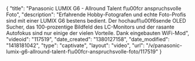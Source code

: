 {
    "title": "Panasonic LUMIX G6 - Allround Talent f\u00fcr anspruchsvolle Foto",
    "description": "Erfahrende Hobby-Fotografen und echte Foto-Profis sind mit einer LUMIX G6 bestens bedient. Der hochaufl\u00f6sende OLED Sucher, das 100-prozentige Bildfeld des LC-Monitors und der rasante Autofokus sind nur einige der vielen Vorteile. Dank eingebauten WiFi-Mod",
    "videoid": "117519",
    "date_created": "1380127158",
    "date_modified": "1418181042",
    "type": "captivate",
    "layout": "video",
    "url": "\/v\/panasonic-lumix-g6-allround-talent-f\u00fcr-anspruchsvolle-foto\/117519"
}